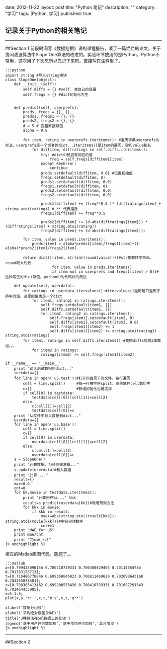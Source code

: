 date: 2012-11-22
layout: post
title: "Python 笔记"
description: ""
category: "学习"
tags: [Python, 学习]
published: true

## 记录关于Python的相关笔记
-------------------------
##Section 1
前段时间写《数据挖掘》课的课程报告，凑了一篇烂烂的论文，关于协同滤波算法中Slope One算法的改进的。实验环节使用的是Python。Python不常用，这次用了下次忘所以先记下来吧。直接写在注释里了。

	:::python
	import string #导入string模块
	class SlopeOne(object):
	    def __init__(self):
	        self.diffs = {} #self. 类自己的变量
	        self.freqs = {} #dict初始化为空


	    def predict(self, userprefs):
	        preds, freqs = {}, {}
	        preds1, freqs1 = {}, {}
	        preds2, freqs2 = {}, {}
	        d = 5 # 变量直接赋值
	        alpha = 0.8

	        for item, rating in userprefs.iteritems(): #遍历字典userprefs的方法，userprefs是一个嵌套的dict，.iteritems()是item的遍历，键和value都有
	            for diffitem, diffratings in self.diffs.iteritems():
	                try: #dict中是否有相应的值
	                    freq = self.freqs[diffitem][item] 
	                except KeyError:
	                    continue
	                preds.setdefault(diffitem, 0.0) #设置初始值
	                freqs.setdefault(diffitem, 0)
	                preds1.setdefault(diffitem, 0.0)
	                freqs1.setdefault(diffitem, 0)
	                preds2.setdefault(diffitem, 0.0)
	                freqs2.setdefault(diffitem, 0.0)

	                preds1[diffitem] += (freq**0.5 )* (diffratings[item] + string.atoi(rating)) # ** 代表指数
	                freqs1[diffitem] += freq**0.5

	                preds2[diffitem] += (d-abs(diffratings[item])) * (diffratings[item] + string.atoi(rating))
	                freqs2[diffitem] += (d-abs(diffratings[item]));
	                
	        for item, value in preds.iteritems():
	            preds[item] = alpha*preds1[item]/freqs1[item]+(1-alpha)*preds2[item]/freqs2[item]
	            
	        return dict([(item, str(int(round(value))))#str整数转字符串，round取大约数
	                     for item, value in preds.iteritems()
	                     if item not in userprefs and freqs1[item] > 0])#这种写法的dict赋值，python中的代码块的用法

	    def update(self, userdata):
	        for ratings in userdata.itervalues():#itervalues()遍历是只遍历字典中的值，这里的值也是一个dict
	            for item1, rating1 in ratings.iteritems():
	                self.freqs.setdefault(item1, {})
	                self.diffs.setdefault(item1, {})
	                for item2, rating2 in ratings.iteritems():
	                    self.freqs[item1].setdefault(item2, 0)
	                    self.diffs[item1].setdefault(item2, 0.0)
	                    self.freqs[item1][item2] += 1
	                    self.diffs[item1][item2] += string.atoi(rating1) - string.atoi(rating2)
	        for item1, ratings in self.diffs.iteritems():#我把diffs想成2维数组。。。
	            for item2 in ratings:
	                ratings[item2] /= self.freqs[item1][item2]

	if __name__ == '__main__':
	    print "读入测试数据到dict..."
	    testdata={}
	    for line in open('u5.test'):#打开同目录下的文件，按行遍历
	        cell = line.split()     #每一行按空格split，结果放在cell数组中
	        c={}                    #数组初始化也是这样    
	        if cell[0] in testdata:
	            testdata[cell[0]][cell[1]]=cell[2]
	        else:
	            c[cell[1]]=cell[2]
	            testdata[cell[0]]=c  
	    print "从文件中载入数据到dict..."
	    userdata={}
	    for line in open('u5.base'):
	        cell = line.split()
	        c={}
	        if cell[0] in userdata:
	            userdata[cell[0]][cell[1]]=cell[2]
	        else:
	            c[cell[1]]=cell[2]
	            userdata[cell[0]]=c
	    s = SlopeOne()
	    print "计算数据，为预测做准备..."
	    s.update(userdata)#载入数据
	    print "计算...."
	    result={}
	    mae=0.0
	    cnt=0
	    for kk,movie in testdata.iteritems():
	        print "计算用户%s..." %kk
	        result=s.predict(userdata[kk])#调用预测方法
	        for kkk in movie:
	            if kkk in result:
	                mae+=abs(string.atoi(result[kkk])-string.atoi(movie[kkk]))#字符串转数字
	                cnt+=1
	    print "MAE for u5"
	    print mae/cnt
	    print "完mae_zzt"
	{% endhighlight %}

相应的Matlab画图代码，跑题了。。
	
	:::matlab
	a=[0.709435096154 0.700410739331 0.700460829493 0.70114654784 0.701763173713];
	t=[0.710486778846 0.699358845923 0.700811460629 0.702698643168 0.703265878581];
	z=[0.708383413462 0.699208575436 0.700410739331 0.701697291343 0.702464435985];
	x=1:1:5;
	plot(x,a,'r:+',x,t,'b:s',x,z,'g:*')

	xlabel('数据分组号')
	ylabel('平均绝对误差(MAE)')
	title('3种算法在5组数据上的比较')
	legend('基于用户评价数加权','基于项目评价加权','混合加权')
	{% endhighlight %}
	
----------
##Section 2
